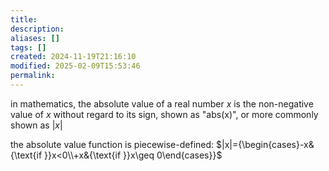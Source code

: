```yaml
---
title: 
description: 
aliases: []
tags: []
created: 2024-11-19T21:16:10
modified: 2025-02-09T15:53:46
permalink:
---
```


in mathematics, the absolute value of a real number $x$ is the non-negative value of $x$ without regard to its sign, shown as "abs(x)", or more commonly shown as $|x|$

the absolute value function is piecewise-defined: $|x|={\begin{cases}-x&{\text{if }}x<0\\+x&{\text{if }}x\geq 0\end{cases}}$

